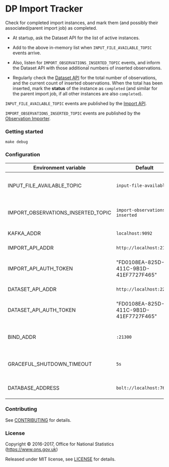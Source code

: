 DP Import Tracker
====

Check for completed import instances, and mark them (and possibly
their associated/parent import job) as completed.

* At startup, ask the Dataset API for the list of active instances.

* Add to the above in-memory list when `INPUT_FILE_AVAILABLE_TOPIC` events arrive.

* Also, listen for `IMPORT_OBSERVATIONS_INSERTED_TOPIC` events,
and inform the Dataset API with those additional numbers of inserted observations.

* Regularly check the [Dataset API](../dp-dataset-api) for the total number of observations,
and the current count of inserted observations.  When the total has been
inserted, mark the **status** of the instance as `completed` (and similar
for the parent import job, if all other instances are also `completed`).

`INPUT_FILE_AVAILABLE_TOPIC` events are published by the [Import API](../dp-import-api).

`IMPORT_OBSERVATIONS_INSERTED_TOPIC` events are published by the
[Observation Importer](../dp-observation-importer).

### Getting started

`make debug`

### Configuration

| Environment variable                  | Default                                       | Description
| ------------------------------------- | --------------------------------------------- | -----------
| INPUT_FILE_AVAILABLE_TOPIC            | `input-file-available`                        | topic name for import file available events
| IMPORT_OBSERVATIONS_INSERTED_TOPIC    | `import-observations-inserted`                | topic name for numbers of inserted observations
| KAFKA_ADDR                            | `localhost:9092`                              | A list of kafka brokers
| IMPORT_API_ADDR                       | `http://localhost:21800`                      | The address of Import API
| IMPORT_API_AUTH_TOKEN                 | "FD0108EA-825D-411C-9B1D-41EF7727F465"        | Authentication token for access to import API
| DATASET_API_ADDR                      | `http://localhost:22000`                      | The address of Dataset API
| DATASET_API_AUTH_TOKEN                | "FD0108EA-825D-411C-9B1D-41EF7727F465"        | Authentication token for access to Dataset API
| BIND_ADDR                             | `:21300`                                      | address to listen on for healthcheck requests
| GRACEFUL_SHUTDOWN_TIMEOUT             | `5s`                                          | how much grace time to allow when shutting down
| DATABASE_ADDRESS                      | `bolt://localhost:7687`                       | The address of the database

### Contributing

See [CONTRIBUTING](CONTRIBUTING.md) for details.

### License

Copyright © 2016-2017, Office for National Statistics (https://www.ons.gov.uk)

Released under MIT license, see [LICENSE](LICENSE.md) for details.
